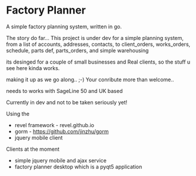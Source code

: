 # Factory Planner

A simple factory planning system, written in go.

The story do far...
This project is under dev for a simple planning system,
from a list of accounts, addresses, contacts, to
client_orders, works_orders, schedule,
parts def, parts_orders, and simple warehousing

its desinged for a couple of small businesses and Real clients,
so the stuff u see here kinda works.

making it up as we go along.. ;-)
Your conribute more than welcome..

needs to works with SageLine 50 and UK based 


Currently in dev and not to be taken seriously  yet!

Using the
- revel framework - revel.github.io
- gorm - https://github.com/jinzhu/gorm
- jquery mobile client

Clients at the moment
- simple jquery mobile and ajax service
- factory planner desktop which is a pyqt5 application




